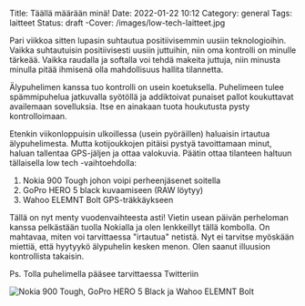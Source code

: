 Title: Täällä määrään minä!
Date: 2022-01-22 10:12
Category: general
Tags: laitteet
Status: draft
-Cover: /images/low-tech-laitteet.jpg

Pari viikkoa sitten lupasin suhtautua positiivisemmin uusiin teknologioihin. Vaikka suhtautuisin positiivisesti uusiin juttuihin, niin oma kontrolli on minulle tärkeää. Vaikka raudalla ja softalla voi tehdä makeita juttuja, niin minusta minulla pitää ihmisenä olla mahdollisuus hallita tilannetta.

Älypuhelimen kanssa tuo kontrolli on usein koetuksella. Puhelimeen tulee spämmipuhelua jatkuvalla syötöllä ja addiktoivat punaiset pallot koukuttavat availemaan sovelluksia. Itse en ainakaan tuota houkutusta pysty kontrolloimaan.

Etenkin viikonloppuisin ulkoillessa (usein pyöräillen) haluaisin irtautua älypuhelimesta. Mutta kotijoukkojen pitäisi pystyä tavoittamaan minut, haluan tallentaa GPS-jäljen ja ottaa valokuvia. Päätin ottaa tilanteen haltuun tällaisella low tech -vaihtoehdolla:

1. Nokia 900 Tough johon voipi perheenjäsenet soitella
2. GoPro HERO 5 black kuvaamiseen (RAW löytyy)
3. Wahoo ELEMNT Bolt GPS-träkkäykseen

Tällä on nyt menty vuodenvaihteesta asti! Vietin usean päivän perheloman kanssa pelkästään tuolla Nokialla ja olen lenkkeillyt tällä kombolla. On mahtavaa, miten voi tarvittaessa "irtautua" netistä. Nyt ei tarvitse myöskään miettiä, että hyytyykö älypuhelin kesken menon. Olen saanut illuusion kontrollista takaisin.

Ps. Tolla puhelimella pääsee tarvittaessa Twitteriin

![Nokia 900 Tough, GoPro HERO 5 Black ja Wahoo ELEMNT Bolt](/images/low-tech-laitteet.jpg)
